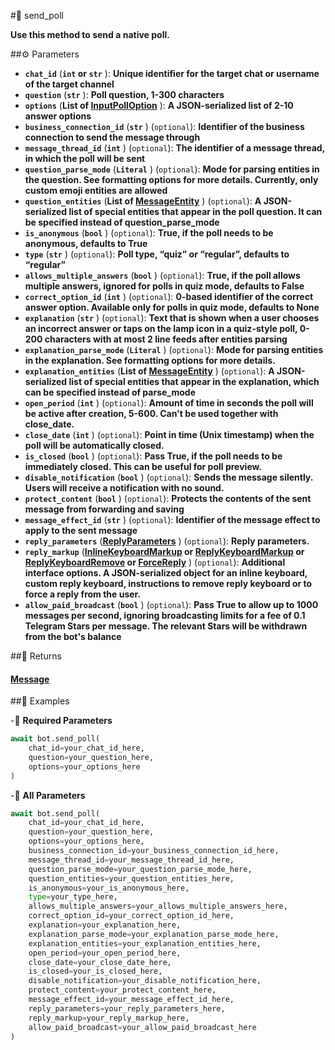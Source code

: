 #🔧 send_poll

**Use this method to send a native poll.**

##⚙️ Parameters

- **`chat_id`** (**`int` or `str`** ): **Unique identifier for the target chat or username of the target channel**
- **`question`** (**`str`** ): **Poll question, 1-300 characters**
- **`options`** (**List of [InputPollOption](../types/InputPollOption.md)** ): **A JSON-serialized list of 2-10 answer options**
- **`business_connection_id`** (**`str`** ) (`optional`): **Identifier of the business connection to send the message through**
- **`message_thread_id`** (**`int`** ) (`optional`): **The identifier of a message thread, in which the poll will be sent**
- **`question_parse_mode`** (**`Literal`** ) (`optional`): **Mode for parsing entities in the question. See formatting options for more details. Currently, only custom emoji entities are allowed**
- **`question_entities`** (**List of [MessageEntity](../types/MessageEntity.md)** ) (`optional`): **A JSON-serialized list of special entities that appear in the poll question. It can be specified instead of question_parse_mode**
- **`is_anonymous`** (**`bool`** ) (`optional`): **True, if the poll needs to be anonymous, defaults to True**
- **`type`** (**`str`** ) (`optional`): **Poll type, “quiz” or “regular”, defaults to “regular”**
- **`allows_multiple_answers`** (**`bool`** ) (`optional`): **True, if the poll allows multiple answers, ignored for polls in quiz mode, defaults to False**
- **`correct_option_id`** (**`int`** ) (`optional`): **0-based identifier of the correct answer option. Available only for polls in quiz mode,
defaults to None**
- **`explanation`** (**`str`** ) (`optional`): **Text that is shown when a user chooses an incorrect answer or taps on the lamp icon in a quiz-style poll,
0-200 characters with at most 2 line feeds after entities parsing**
- **`explanation_parse_mode`** (**`Literal`** ) (`optional`): **Mode for parsing entities in the explanation. See formatting options for more details.**
- **`explanation_entities`** (**List of [MessageEntity](../types/MessageEntity.md)** ) (`optional`): **A JSON-serialized list of special entities that appear in the explanation,
which can be specified instead of parse_mode**
- **`open_period`** (**`int`** ) (`optional`): **Amount of time in seconds the poll will be active after creation, 5-600. Can't be used together with close_date.**
- **`close_date`** (**`int`** ) (`optional`): **Point in time (Unix timestamp) when the poll will be automatically closed.**
- **`is_closed`** (**`bool`** ) (`optional`): **Pass True, if the poll needs to be immediately closed. This can be useful for poll preview.**
- **`disable_notification`** (**`bool`** ) (`optional`): **Sends the message silently. Users will receive a notification with no sound.**
- **`protect_content`** (**`bool`** ) (`optional`): **Protects the contents of the sent message from forwarding and saving**
- **`message_effect_id`** (**`str`** ) (`optional`): **Identifier of the message effect to apply to the sent message**
- **`reply_parameters`** (**[ReplyParameters](../types/ReplyParameters.md)** ) (`optional`): **Reply parameters.**
- **`reply_markup`** (**[InlineKeyboardMarkup](../types/InlineKeyboardMarkup.md) or [ReplyKeyboardMarkup](../types/ReplyKeyboardMarkup.md) or [ReplyKeyboardRemove](../types/ReplyKeyboardRemove.md) or [ForceReply](../types/ForceReply.md)** ) (`optional`): **Additional interface options. A JSON-serialized object for an inline keyboard, custom reply keyboard,
instructions to remove reply keyboard or to force a reply from the user.**
- **`allow_paid_broadcast`** (**`bool`** ) (`optional`): **Pass True to allow up to 1000 messages per second, ignoring broadcasting limits for a fee of 0.1 Telegram Stars per message.
The relevant Stars will be withdrawn from the bot's balance**

##📲 Returns

#### [Message](../types/Message.md)

##📀 Examples

-🪫 **Required Parameters**

```python
await bot.send_poll(
    chat_id=your_chat_id_here,
    question=your_question_here,
    options=your_options_here
)
```

-🔋 **All Parameters**

```python
await bot.send_poll(
    chat_id=your_chat_id_here,
    question=your_question_here,
    options=your_options_here,
    business_connection_id=your_business_connection_id_here,
    message_thread_id=your_message_thread_id_here,
    question_parse_mode=your_question_parse_mode_here,
    question_entities=your_question_entities_here,
    is_anonymous=your_is_anonymous_here,
    type=your_type_here,
    allows_multiple_answers=your_allows_multiple_answers_here,
    correct_option_id=your_correct_option_id_here,
    explanation=your_explanation_here,
    explanation_parse_mode=your_explanation_parse_mode_here,
    explanation_entities=your_explanation_entities_here,
    open_period=your_open_period_here,
    close_date=your_close_date_here,
    is_closed=your_is_closed_here,
    disable_notification=your_disable_notification_here,
    protect_content=your_protect_content_here,
    message_effect_id=your_message_effect_id_here,
    reply_parameters=your_reply_parameters_here,
    reply_markup=your_reply_markup_here,
    allow_paid_broadcast=your_allow_paid_broadcast_here
)
```
